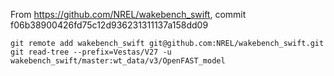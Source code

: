 From https://github.com/NREL/wakebench_swift, commit f06b38900426fd75c12d936231311137a158dd09

```
git remote add wakebench_swift git@github.com:NREL/wakebench_swift.git
git read-tree --prefix=Vestas/V27 -u wakebench_swift/master:wt_data/v3/OpenFAST_model
```
